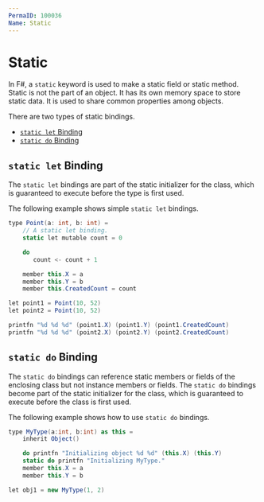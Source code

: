 ```yaml
---
PermaID: 100036
Name: Static 
---
```


# Static

In F#, a `static` keyword is used to make a static field or static method. Static is not the part of an object. It has its own memory space to store static data. It is used to share common properties among objects.

There are two types of static bindings.

 - [`static let` Binding](#static-let-binding)
 - [`static do` Binding](#static-do-binding)

## `static let` Binding

The `static let` bindings are part of the static initializer for the class, which is guaranteed to execute before the type is first used.

The following example shows simple `static let` bindings.

```csharp
type Point(a: int, b: int) =
    // A static let binding.
    static let mutable count = 0

    do
       count <- count + 1

    member this.X = a
    member this.Y = b
    member this.CreatedCount = count

let point1 = Point(10, 52)
let point2 = Point(10, 52)

printfn "%d %d %d" (point1.X) (point1.Y) (point1.CreatedCount)
printfn "%d %d %d" (point2.X) (point2.Y) (point2.CreatedCount)
```

## `static do` Binding

The `static do` bindings can reference static members or fields of the enclosing class but not instance members or fields. The `static do` bindings become part of the static initializer for the class, which is guaranteed to execute before the class is first used.

The following example shows how to use `static do` bindings.

```csharp
type MyType(a:int, b:int) as this =
    inherit Object()

    do printfn "Initializing object %d %d" (this.X) (this.Y)
    static do printfn "Initializing MyType."
    member this.X = a
    member this.Y = b

let obj1 = new MyType(1, 2)
```
